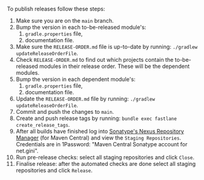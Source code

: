 To publish releases follow these steps:
1. Make sure you are on the `main` branch.
2. Bump the version in each to-be-released module's:
    1. `gradle.properties` file,
    2. documentation file.
3. Make sure the `RELEASE-ORDER.md` file is up-to-date by running: `./gradlew updateReleaseOrderFile`.
4. Check `RELEASE-ORDER.md` to find out which projects contain the to-be-released modules in their release order.
   These will be the dependent modules.
5. Bump the version in each dependent module's:
    1. `gradle.properties` file,
    2. documentation file.
6. Update the `RELEASE-ORDER.md` file by running: `./gradlew updateReleaseOrderFile`.
7. Commit and push the changes to `main`.
8. Create and push release tags by running: `bundle exec fastlane create_release_tags`.
9. After all builds have finished log into [Sonatype's Nexus Repository Manager](https://oss.sonatype.org/#welcome)
   (for Maven Central) and view the `Staging Repositories`. Credentials are in 1Password: "Maven Central Sonatype account for net.gini".
10. Run pre-release checks: select all staging repositories and click `Close`.
11. Finalise release: after the automated checks are done select all staging repositories and click `Release`.
   